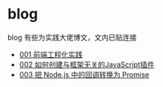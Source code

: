 # blog
 blog
有些为实践大佬博文，文内已贴连接
* [001 前端工程化实践](https://github.com/guopeng1129972/blog/blob/main/blog/001.md)
* [002 如何创建与框架无关的JavaScript插件](https://github.com/guopeng1129972/blog/blob/main/blog/002.md)
* [003 把 Node.js 中的回调转换为 Promise](https://github.com/guopeng1129972/blog/blob/main/blog/003.md)


